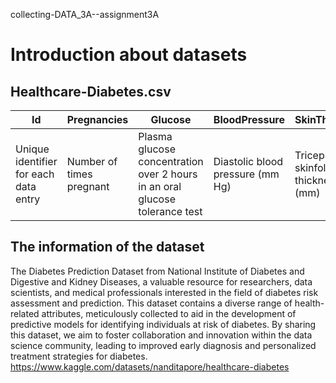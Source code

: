 collecting-DATA_3A--assignment3A
# Introduction about datasets

## Healthcare-Diabetes.csv

| Id | Pregnancies | Glucose | BloodPressure | SkinThickness | Insulin | BMI | DiabetesPedigreeFunction | Age | Outcome |
|-------------|--------|-----|-----|--------------|-------------|----------------|-------------------|-------------------|------|
| Unique identifier for each data entry | Number of times pregnant | Plasma glucose concentration over 2 hours in an oral glucose tolerance test | Diastolic blood pressure (mm Hg) | Triceps skinfold thickness (mm) | 2-Hour serum insulin (mu U/ml) | Body mass index (weight in kg / height in m^2) | Diabetes pedigree function, a genetic score of diabetes | Age in years | Binary classification indicating the presence (1) or absence (0) of diabetes |

## The information of the dataset 

The Diabetes Prediction Dataset from National Institute of Diabetes and Digestive and Kidney Diseases, a valuable resource for researchers, data scientists, and medical professionals interested in the field of diabetes risk assessment and prediction. This dataset contains a diverse range of health-related attributes, meticulously collected to aid in the development of predictive models for identifying individuals at risk of diabetes. By sharing this dataset, we aim to foster collaboration and innovation within the data science community, leading to improved early diagnosis and personalized treatment strategies for diabetes.[
](https://www.kaggle.com/datasets/nanditapore/healthcare-diabetes)https://www.kaggle.com/datasets/nanditapore/healthcare-diabetes
